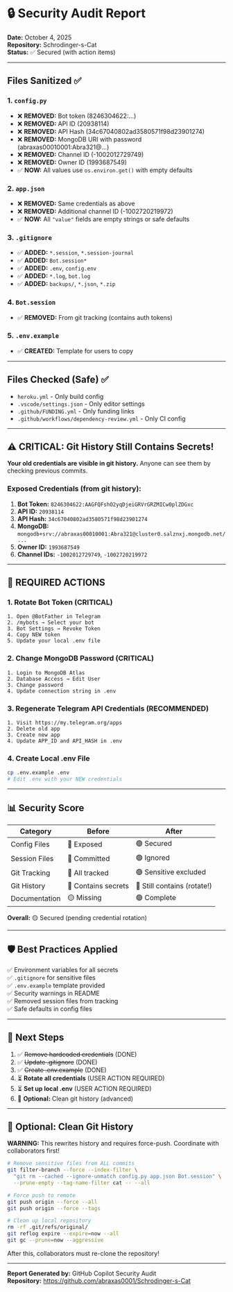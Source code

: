 # 🔒 Security Audit Report

**Date:** October 4, 2025  
**Repository:** Schrodinger-s-Cat  
**Status:** ✅ Secured (with action items)

---

## Files Sanitized ✅

### 1. `config.py`
- ❌ **REMOVED:** Bot token (8246304622:...)
- ❌ **REMOVED:** API ID (20938114)
- ❌ **REMOVED:** API Hash (34c67040802ad3580571f98d23901274)
- ❌ **REMOVED:** MongoDB URI with password (abraxas00010001:Abra321@...)
- ❌ **REMOVED:** Channel ID (-1002012729749)
- ❌ **REMOVED:** Owner ID (1993687549)
- ✅ **NOW:** All values use `os.environ.get()` with empty defaults

### 2. `app.json`
- ❌ **REMOVED:** Same credentials as above
- ❌ **REMOVED:** Additional channel ID (-1002720219972)
- ✅ **NOW:** All `"value"` fields are empty strings or safe defaults

### 3. `.gitignore`
- ✅ **ADDED:** `*.session`, `*.session-journal`
- ✅ **ADDED:** `Bot.session*`
- ✅ **ADDED:** `.env`, `config.env`
- ✅ **ADDED:** `*.log`, `bot.log`
- ✅ **ADDED:** `backups/`, `*.json`, `*.zip`

### 4. `Bot.session`
- ✅ **REMOVED:** From git tracking (contains auth tokens)

### 5. `.env.example`
- ✅ **CREATED:** Template for users to copy

---

## Files Checked (Safe) ✅

- `heroku.yml` - Only build config
- `.vscode/settings.json` - Only editor settings
- `.github/FUNDING.yml` - Only funding links
- `.github/workflows/dependency-review.yml` - Only CI config

---

## ⚠️ CRITICAL: Git History Still Contains Secrets!

**Your old credentials are visible in git history.** Anyone can see them by checking previous commits.

### Exposed Credentials (from git history):

1. **Bot Token:** `8246304622:AAGFQFshO2yqDjeiGRVrGRZMICw0plZDGxc`
2. **API ID:** `20938114`
3. **API Hash:** `34c67040802ad3580571f98d23901274`
4. **MongoDB:** `mongodb+srv://abraxas00010001:Abra321@cluster0.salznxj.mongodb.net/...`
5. **Owner ID:** `1993687549`
6. **Channel IDs:** `-1002012729749`, `-1002720219972`

---

## 🚨 REQUIRED ACTIONS

### 1. **Rotate Bot Token** (CRITICAL)
```
1. Open @BotFather in Telegram
2. /mybots → Select your bot
3. Bot Settings → Revoke Token
4. Copy NEW token
5. Update your local .env file
```

### 2. **Change MongoDB Password** (CRITICAL)
```
1. Login to MongoDB Atlas
2. Database Access → Edit User
3. Change password
4. Update connection string in .env
```

### 3. **Regenerate Telegram API Credentials** (RECOMMENDED)
```
1. Visit https://my.telegram.org/apps
2. Delete old app
3. Create new app
4. Update APP_ID and API_HASH in .env
```

### 4. **Create Local .env File**
```bash
cp .env.example .env
# Edit .env with your NEW credentials
```

---

## 📊 Security Score

| Category | Before | After |
|----------|--------|-------|
| Config Files | 🔴 Exposed | 🟢 Secured |
| Session Files | 🔴 Committed | 🟢 Ignored |
| Git Tracking | 🔴 All tracked | 🟢 Sensitive excluded |
| Git History | 🔴 Contains secrets | 🔴 Still contains (rotate!) |
| Documentation | 🟡 Missing | 🟢 Complete |

**Overall:** 🟡 Secured (pending credential rotation)

---

## 🛡️ Best Practices Applied

✅ Environment variables for all secrets  
✅ `.gitignore` for sensitive files  
✅ `.env.example` template provided  
✅ Security warnings in README  
✅ Removed session files from tracking  
✅ Safe defaults in config files  

---

## 📝 Next Steps

1. ✅ ~~Remove hardcoded credentials~~ (DONE)
2. ✅ ~~Update .gitignore~~ (DONE)
3. ✅ ~~Create .env.example~~ (DONE)
4. ⏳ **Rotate all credentials** (USER ACTION REQUIRED)
5. ⏳ **Set up local .env** (USER ACTION REQUIRED)
6. 🔄 **Optional:** Clean git history (advanced)

---

## 🔄 Optional: Clean Git History

**WARNING:** This rewrites history and requires force-push. Coordinate with collaborators first!

```bash
# Remove sensitive files from ALL commits
git filter-branch --force --index-filter \
  "git rm --cached --ignore-unmatch config.py app.json Bot.session" \
  --prune-empty --tag-name-filter cat -- --all

# Force push to remote
git push origin --force --all
git push origin --force --tags

# Clean up local repository
rm -rf .git/refs/original/
git reflog expire --expire=now --all
git gc --prune=now --aggressive
```

After this, collaborators must re-clone the repository!

---

**Report Generated by:** GitHub Copilot Security Audit  
**Repository:** https://github.com/abraxas0001/Schrodinger-s-Cat
